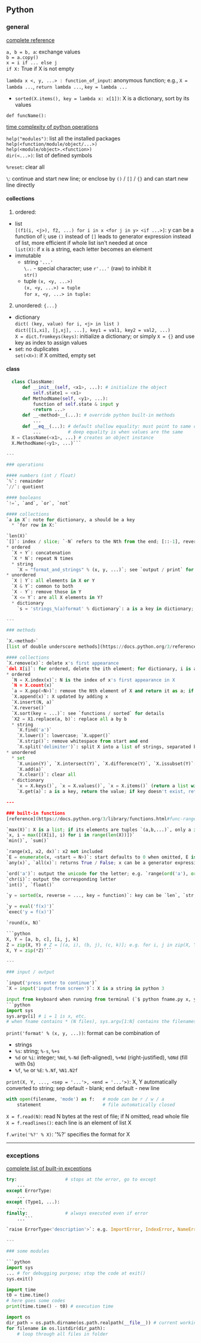 ## Python

### general

[complete reference](https://docs.python.org/3/library/)

`a, b = b, a`: exchange values  
`b = a.copy()`  
`x = i if ... else j`  
`if X:` True if X is not empty

`lambda x <, y, ...> : function_of_input`: anonymous function; e.g., `X = lambda ...`, `return lambda ...`, `key = lambda ...`
  * `sorted(X.items(), key = lambda x: x[1])`: X is a dictionary, sort by its values  

`def funcName():`

[time complexity of python operations](https://wiki.python.org/moin/TimeComplexity)

`help("modules")`: list all the installed packages  
`help(<function/module/object/...>)`  
`help(<module/object>.<function>)`  
`dir(<...>)`: list of defined symbols

`%reset`: clear all

`\`: continue and start new line; or enclose by `()` / `[]` / `{}` and can start new line directly

#### collections
1. ordered:
  * list  
  `[(f1(i, <j>), f2, ...) for i in x <for j in y> <if ...>]`: y can be a function of i; use `()` instead of `[]` leads to generator expression instead of list, more efficient if whole list isn't needed at once  
  `list(X)`: if x is a string, each letter becomes an element
  * immutable
    * string `'...'`  
      `\..` - special character; use `r'...'` (raw) to inhibit it  
      `str()`
    * tuple `(x, <y, ...>)`  
      `(x, <y, ...>) = tuple`  
      `for x, <y, ...> in tuple:`
2. unordered: `{...}`
  * dictionary  
  `dict( (key, value) for i, <j> in list )`  
  `dict([[i,xi], [j,xj], ...], key1 = val1, key2 = val2, ...)`  
  `X = dict.fromkeys(keys)`: initialize a dictionary; or simply `X = {}` and use key as index to assign values
  * set: no duplicates  
  `set(<X>)`: if X omitted, empty set

#### class
```python
  class ClassName:
      def __init__(self, <x1>, ...): # initialize the object
          self.state1 = <x1>
      def MethodName(self, <y1>, ...):
          function of self.state & input y
          <return ...>
      def __<method>__(...): # override python built-in methods
          ...
      def __eq__(...): # default shallow equality: must point to same object
          ...          # deep equality is when values are the same
  X = ClassName(<x1>, ...) # creates an object instance
  X.MethodName(<y1>, ...)```

---

### operations

#### numbers (int / float)
`%`: remainder  
`//`: quotient

#### booleans
`!=`, `and`, `or`, `not`

#### collections
`a in X`: note for dictionary, a should be a key  
  * `for row in X:`  

`len(X)`  
`[]`: index / slice; `-N` refers to the Nth from the end; [::-1], reverse referencing
* ordered  
  `X + Y`: concatenation  
  `X * N`: repeat N times  
  * string  
    `X = "format_and_strings" % (x, y, ...)`; see `output / print` for details
* unordered  
  `X | Y`: all elements in X or Y  
  `X & Y`: common to both  
  `X - Y`: remove those in Y  
  `X <= Y`: are all X elements in Y?
  * dictionary  
    `s = 'strings_%(a)format' % dictionary`: a is a key in dictionary; see `output / print` for details

---

### methods

`X.<method>`  
[list of double underscore methods](https://docs.python.org/3/reference/datamodel.html)

#### collections
`X.remove(x)`: delete x's first appearance  
`del X[i]`: for ordered, delete the ith element; for dictionary, i is a key  
* ordered  
  `N = X.index(x)`: N is the index of x's first appearance in X  
  `N = X.count(x)`  
  `a = X.pop(<N>)`: remove the Nth element of X and return it as a; if N omitted, the last element  
  `X.append(x)`: X updated by adding x  
  `X.insert(N, a)`  
  `X.reverse()`  
  `X.sort(key = ...)`: see `functions / sorted` for details  
  `X2 = X1.replace(a, b)`: replace all a by b  
  * string  
    `X.find('a')`  
    `X.lower()`: lowercase; `X.upper()`  
    `X.strip()`: remove whitespace from start and end  
    `X.split('delimiter')`: split X into a list of strings, separated by the delimiter (should exist in X), if omitted, separate by whitespace; `'delimiter'.join(X)`: X is a list, return a string; if `''`, concatenate directly
* unordered  
  * set  
    `X.union(Y)`, `X.intersect(Y)`, `X.difference(Y)`, `X.issubset(Y)`: see operations  
    `X.add(a)`  
    `X.clear()`: clear all
  * dictionary  
    `x = X.keys()`, `x = X.values()`, `x = X.items()` (return a list with tuple `(key, value)` as element)  
    `X.get(a)`: a is a key, return the value; if key doesn't exist, return None

---

### built-in functions
[reference](https://docs.python.org/3/library/functions.html#func-range)  

`max(X)`: X is a list; if its elements are tuples `(a,b,...)`, only a is compared, the whole tuple is returned  
`x, i = max([(X[i], i) for i in range(len(X))])`  
`min()`, `sum()`

`range(x1, x2, dx)`: x2 not included  
`E = enumerate(x, <start = N>)`: start defaults to 0 when omitted, E is an object, list(E) is a list of tuples `(i, x[i])`; e.g. `for i, x in enumerate(y):`  
`any(x)`, `all(x)`: returns True / False; x can be a generator expression

`ord('a')`: output the unicode for the letter; e.g. `range(ord('a'), ord('z')+1)`  
`chr(i)`: output the corresponding letter  
`int()`, `float()`

`y = sorted(x, reverse = ..., key = function)`: key can be `len`, `str.lower`, self-defined function, etc.; if x is a tuple, sort by first elements

`y = eval('f(x)')`  
`exec('y = f(x)')`

`round(x, N)`

```python
X, Y = [a, b, c], [i, j, k]
Z = zip(X, Y) # Z = [(a, i), (b, j), (c, k)]; e.g. for i, j in zip(X, Y):
X, Y = zip(*Z)```

---

### input / output

`input('press enter to continue')`  
`X = input('input from screen')`: X is a string in python 3

input from keyboard when running from terminal (`$ python fname.py x, y, ...`):
```python
import sys
sys.argv[i] # i = 1 is x, etc.
# when fname contains * (N files), sys.argv[1:N] contains the filenames
```

`print('format' % (x, y, ...))`: format can be combination of
* strings
* `%s`: string; `%-s`, `%+s`
* `%d` or `%i`: integer; `%Nd`, `%-Nd` (left-aligned), `%+Nd` (right-justified), `%0Nd` (fill with 0s)
* `%f`, `%e` or `%E`: `%.Nf`, `%N1.N2f`

`print(X, Y, ..., <sep = '...'>, <end = '...'>)`: X, Y automatically converted to string; sep default - blank; end default - new line

```python
with open(filename, 'mode') as f:   # mode can be r / w / a
    statement                       # file automatically closed
```

`X = f.read(N)`: read N bytes at the rest of file; if N omitted, read whole file  
`X = f.readlines()`: each line is an element of list X

`f.write('%?' % X)`: '%?' specifies the format for X

---

### exceptions

[complete list of built-in exceptions](https://docs.python.org/3/library/exceptions.html#exception-hierarchy)

```python
try:                  # stops at the error, go to except
    ...
except ErrorType:
    ...
except (Type1, ...):
    ...
finally:              # always executed even if error
    ...```

`raise ErrorType<'description'>`: e.g. ImportError, IndexError, NameError, SyntaxError, TypeError, ValueError

---

### some modules

```python
import sys
... # for debugging purpose; stop the code at exit()
sys.exit()
```

```python
import time
t0 = time.time()
# here goes some codes
print(time.time() - t0) # execution time
```

```python
import os
dir_path = os.path.dirname(os.path.realpath(__file__)) # current working directory (without /)
for filename in os.listdir(dir_path):
    # loop through all files in folder
```
